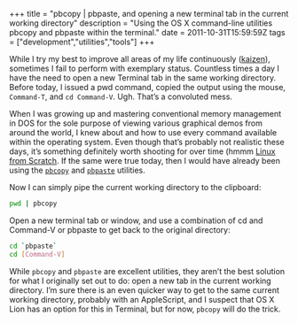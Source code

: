 +++
title = "pbcopy | pbpaste, and opening a new terminal tab in the current working directory"
description = "Using the OS X command-line utilities pbcopy and pbpaste within the terminal."
date = 2011-10-31T15:59:59Z
tags = ["development","utilities","tools"]
+++

While I try my best to improve all areas of my life continuously ([kaizen](http://en.wikipedia.org/wiki/Kaizen)), sometimes I fail to perform with exemplary status. Countless times a day I have the need to open a new Terminal tab in the same working directory. Before today, I issued a pwd command, copied the output using the mouse, `Command-T`, and `cd Command-V`. Ugh. That’s a convoluted mess.

<!--more-->

When I was growing up and mastering conventional memory management in DOS for the sole purpose of viewing various graphical demos from around the world, I knew about and how to use every command available within the operating system. Even though that’s probably not realistic these days, it’s something definitely worth shooting for over time (hmmm [Linux from Scratch](http://www.linuxfromscratch.org/). If the same were true today, then I would have already been using the [`pbcopy`](http://developer.apple.com/library/mac/#documentation/Darwin/Reference/ManPages/man1/pbcopy.1.html) and [`pbpaste`](http://developer.apple.com/library/mac/#documentation/Darwin/Reference/ManPages/man1/pbpaste.1.html) utilities.

Now I can simply pipe the current working directory to the clipboard:

```bash
pwd | pbcopy
```

Open a new terminal tab or window, and use a combination of cd and Command-V or pbpaste to get back to the original directory:

```bash
cd `pbpaste`
cd [Command-V]
```

While `pbcopy` and `pbpaste` are excellent utilities, they aren’t the best solution for what I originally set out to do: open a new tab in the current working directory. I’m sure there is an even quicker way to get to the same current working directory, probably with an AppleScript, and I suspect that OS X Lion has an option for this in Terminal, but for now, `pbcopy` will do the trick.
